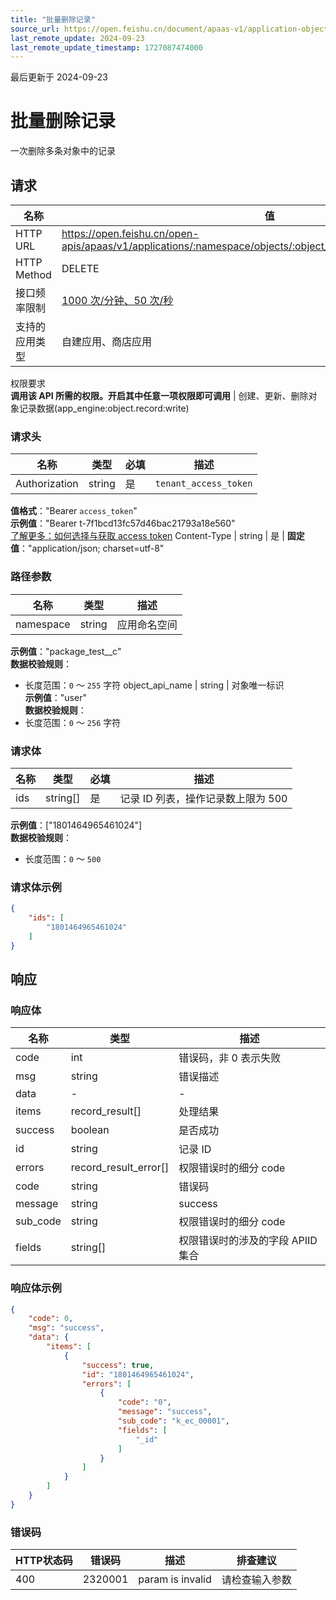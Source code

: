 ```yaml
---
title: "批量删除记录"
source_url: https://open.feishu.cn/document/apaas-v1/application-object-record/batch_delete
last_remote_update: 2024-09-23
last_remote_update_timestamp: 1727087474000
---
```

最后更新于 2024-09-23

# 批量删除记录

一次删除多条对象中的记录

## 请求
名称 | 值
---|---
HTTP URL | https://open.feishu.cn/open-apis/apaas/v1/applications/:namespace/objects/:object_api_name/records/batch_delete
HTTP Method | DELETE
接口频率限制 | [1000 次/分钟、50 次/秒](https://open.feishu.cn/document/ukTMukTMukTM/uUzN04SN3QjL1cDN)
支持的应用类型 | 自建应用、商店应用
权限要求  
            **调用该 API 所需的权限。开启其中任意一项权限即可调用** | 创建、更新、删除对象记录数据(app_engine:object.record:write)

### 请求头

名称 | 类型 | 必填 | 描述
--- | --- | --- | ---
Authorization | string | 是 | `tenant_access_token`  
**值格式**："Bearer `access_token`"  
**示例值**："Bearer t-7f1bcd13fc57d46bac21793a18e560"  
[了解更多：如何选择与获取 access token](https://open.feishu.cn/document/uAjLw4CM/ugTN1YjL4UTN24CO1UjN/trouble-shooting/how-to-choose-which-type-of-token-to-use)
Content-Type | string | 是 | **固定值**："application/json; charset=utf-8"

### 路径参数

名称 | 类型 | 描述
--- | --- | ---
namespace | string | 应用命名空间  
**示例值**："package_test__c"  
**数据校验规则**：  
- 长度范围：`0` ～ `255` 字符
object_api_name | string | 对象唯一标识  
**示例值**："user"  
**数据校验规则**：  
- 长度范围：`0` ～ `256` 字符

### 请求体

名称 | 类型 | 必填 | 描述
--- | --- | --- | ---
ids | string\[\] | 是 | 记录 ID 列表，操作记录数上限为 500  
**示例值**：["1801464965461024"]  
**数据校验规则**：  
- 长度范围：`0` ～ `500`

### 请求体示例
```json
{
    "ids": [
        "1801464965461024"
    ]
}
```

## 响应

### 响应体

名称 | 类型 | 描述
--- | --- | ---
code | int | 错误码，非 0 表示失败
msg | string | 错误描述
data | \- | \-
items | record_result\[\] | 处理结果
success | boolean | 是否成功
id | string | 记录 ID
errors | record_result_error\[\] | 权限错误时的细分 code
code | string | 错误码
message | string | success
sub_code | string | 权限错误时的细分 code
fields | string\[\] | 权限错误时的涉及的字段 APIID 集合

### 响应体示例
```json
{
    "code": 0,
    "msg": "success",
    "data": {
        "items": [
            {
                "success": true,
                "id": "1801464965461024",
                "errors": [
                    {
                        "code": "0",
                        "message": "success",
                        "sub_code": "k_ec_00001",
                        "fields": [
                            "_id"
                        ]
                    }
                ]
            }
        ]
    }
}
```

### 错误码

HTTP状态码 | 错误码 | 描述 | 排查建议
--- | --- | --- | ---
400 | 2320001 | param is invalid | 请检查输入参数
